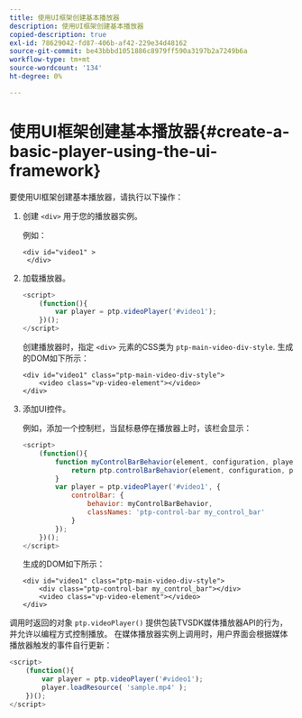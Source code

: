 ```yaml
---
title: 使用UI框架创建基本播放器
description: 使用UI框架创建基本播放器
copied-description: true
exl-id: 78629042-fd87-406b-af42-229e34d48162
source-git-commit: be43bbbd1051886c8979ff590a3197b2a7249b6a
workflow-type: tm+mt
source-wordcount: '134'
ht-degree: 0%

---
```


# 使用UI框架创建基本播放器{#create-a-basic-player-using-the-ui-framework}

要使用UI框架创建基本播放器，请执行以下操作：

1. 创建 `<div>` 用于您的播放器实例。

   例如：

   ```
   <div id="video1" > 
    </div>
   ```

1. 加载播放器。

   ```js
   <script> 
       (function(){ 
           var player = ptp.videoPlayer('#video1'); 
       })(); 
   </script>
   ```

   创建播放器时，指定 `<div>` 元素的CSS类为 `ptp-main-video-div-style`. 生成的DOM如下所示：

   ```
   <div id="video1" class="ptp-main-video-div-style"> 
       <video class="vp-video-element"></video> 
   </div>
   ```

1. 添加UI控件。

   例如，添加一个控制栏，当鼠标悬停在播放器上时，该栏会显示：

   ```js
   <script> 
       (function(){ 
           function myControlBarBehavior(element, configuration, player) { 
               return ptp.controlBarBehavior(element, configuration, player); 
           } 
           var player = ptp.videoPlayer('#video1', { 
               controlBar: { 
                   behavior: myControlBarBehavior, 
                   classNames: 'ptp-control-bar my_control_bar' 
               } 
           }); 
       })(); 
   </script>
   ```

   生成的DOM如下所示：

   ```
   <div id="video1" class="ptp-main-video-div-style"> 
       <div class="ptp-control-bar my_control_bar"></div> 
       <video class="vp-video-element"></video> 
   </div>
   ```

调用时返回的对象 `ptp.videoPlayer()` 提供包装TVSDK媒体播放器API的行为，并允许以编程方式控制播放。 在媒体播放器实例上调用时，用户界面会根据媒体播放器触发的事件自行更新：

```js
<script> 
    (function(){ 
        var player = ptp.videoPlayer('#video1'); 
        player.loadResource( 'sample.mp4' ); 
    })(); 
</script>
```
